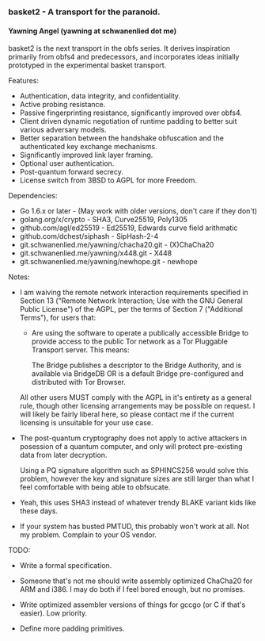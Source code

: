 ### basket2 - A transport for the paranoid.
#### Yawning Angel (yawning at schwanenlied dot me)

basket2 is the next transport in the obfs series.  It derives inspiration
primarily from obfs4 and predecessors, and incorporates ideas initially
prototyped in the experimental basket transport.

Features:

 * Authentication, data integrity, and confidentiality.
 * Active probing resistance.
 * Passive fingerprinting resistance, significantly improved over obfs4.
 * Client driven dynamic negotiation of runtime padding to better suit various
   adversary models.
 * Better separation between the handshake obfuscation and the authenticated
   key exchange mechanisms.
 * Significantly improved link layer framing.
 * Optional user authentication.
 * Post-quantum forward secrecy.
 * License switch from 3BSD to AGPL for more Freedom.

Dependencies:

 * Go 1.6.x or later - (May work with older versions, don't care if they don't)
 * golang.org/x/crypto - SHA3, Curve25519, Poly1305
 * github.com/agl/ed25519 - Ed25519, Edwards curve field arithmatic
 * github.com/dchest/siphash - SipHash-2-4
 * git.schwanenlied.me/yawning/chacha20.git - (X)ChaCha20
 * git.schwanenlied.me/yawning/x448.git - X448
 * git.schwanenlied.me/yawning/newhope.git - newhope

Notes:

 * I am waiving the remote network interaction requirements specified in
   Section 13 ("Remote Network Interaction; Use with the GNU General Public
   License") of the AGPL, per the terms of Section 7 ("Additional Terms"),
   for users that:

    * Are using the software to operate a publically accessible Bridge to
      provide access to the public Tor network as a Tor Pluggable Transport
      server.  This means:

        The Bridge publishes a descriptor to the Bridge Authority, and is
        available via BridgeDB OR is a default Bridge pre-configured and
        distributed with Tor Browser.

   All other users MUST comply with the AGPL in it's entirety as a general
   rule, though other licensing arrangements may be possible on request.
   I will likely be fairly liberal here, so please contact me if the
   current licensing is unsuitable for your use case.

 * The post-quantum cryptography does not apply to active attackers in
   posession of a quantum computer, and only will protect pre-existing data
   from later decryption.

   Using a PQ signature algorithm such as SPHINCS256 would solve this
   problem, however the key and signature sizes are still larger than what
   I feel comfortable with being able to obfsucate.

 * Yeah, this uses SHA3 instead of whatever trendy BLAKE variant kids like
   these days.

 * If your system has busted PMTUD, this probably won't work at all.  Not my
   problem.  Complain to your OS vendor.

TODO:

 * Write a formal specification.

 * Someone that's not me should write assembly optimized ChaCha20 for ARM and
   i386.  I may do both if I feel bored enough, but no promises.

 * Write optimized assembler versions of things for gccgo (or C if that's
   easier).  Low priority.

 * Define more padding primitives.

